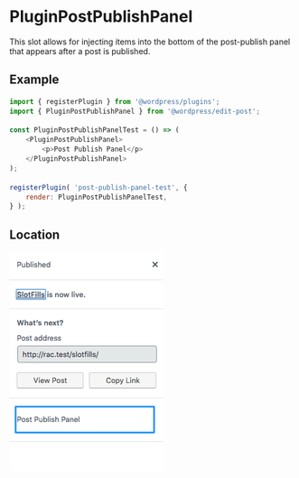 # PluginPostPublishPanel

This slot allows for injecting items into the bottom of the post-publish panel that appears after a post is published.

## Example

```js
import { registerPlugin } from '@wordpress/plugins';
import { PluginPostPublishPanel } from '@wordpress/edit-post';

const PluginPostPublishPanelTest = () => (
	<PluginPostPublishPanel>
		<p>Post Publish Panel</p>
	</PluginPostPublishPanel>
);

registerPlugin( 'post-publish-panel-test', {
	render: PluginPostPublishPanelTest,
} );
```

## Location

![post publish panel](https://raw.githubusercontent.com/WordPress/gutenberg/master/docs/designers-developers/assets/plugin-post-publish-panel.png?raw=true)

